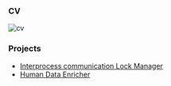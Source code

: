 ### CV
![cv](https://ruslansorokin.github.io/cv/Ruslan_Sorokin_CV_EN.svg)

### Projects
- [Interprocess communication Lock Manager](https://github.com/ruslanSorokin/lock-manager)
- [Human Data Enricher](https://github.com/ruslanSorokin/human-data-enricher)
